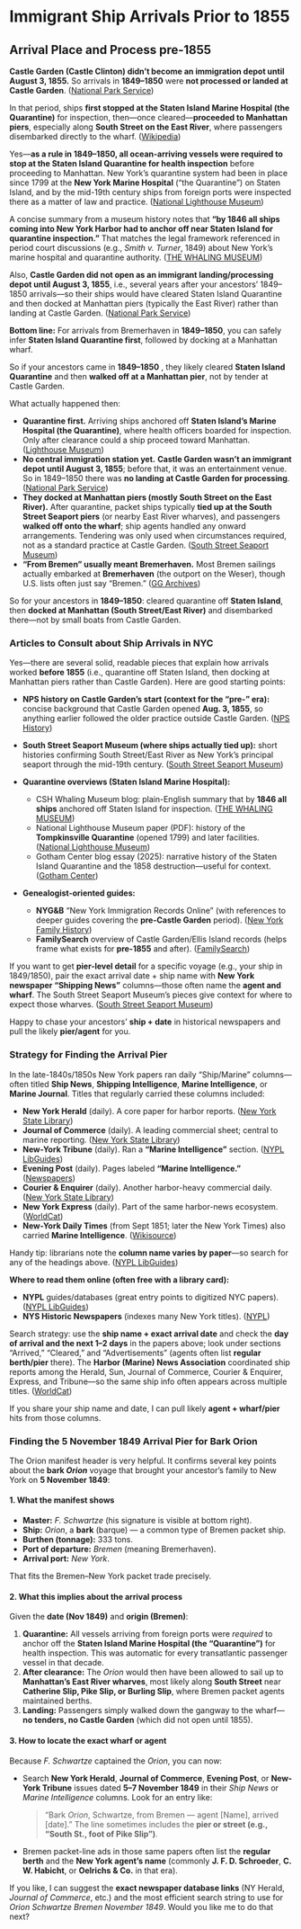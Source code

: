# Immigrant Ship Arrivals Prior to 1855

## Arrival Place and Process pre-1855

**Castle Garden (Castle Clinton) didn’t become an immigration depot until August 3, 1855.** So arrivals in
**1849–1850** were **not processed or landed at Castle Garden**. ([National Park Service][1])

In that period, ships **first stopped at the Staten Island Marine Hospital (the Quarantine)** for inspection,
then—once cleared—**proceeded to Manhattan piers**, especially along **South Street on the East River**, where
passengers disembarked directly to the wharf. ([Wikipedia][2])

Yes—**as a rule in 1849–1850, all ocean-arriving vessels were required to stop at the Staten Island Quarantine for
health inspection** before proceeding to Manhattan. New York’s quarantine system had been in place since 1799 at
the **New York Marine Hospital** (“the Quarantine”) on Staten Island, and by the mid-19th century ships from
foreign ports were inspected there as a matter of law and practice. ([National Lighthouse Museum][1])

A concise summary from a museum history notes that **“by 1846 all ships coming into New York Harbor had to anchor
off near Staten Island for quarantine inspection.”** That matches the legal framework referenced in period court
discussions (e.g., *Smith v. Turner*, 1849) about New York’s marine hospital and quarantine authority. ([THE
WHALING MUSEUM][2])

Also, **Castle Garden did not open as an immigrant landing/processing depot until August 3, 1855**, i.e., several
years after your ancestors’ 1849–1850 arrivals—so their ships would have cleared Staten Island Quarantine and then
docked at Manhattan piers (typically the East River) rather than landing at Castle Garden. ([National Park
Service][3])

**Bottom line:** For arrivals from Bremerhaven in **1849–1850**, you can safely infer **Staten Island Quarantine first**, followed by docking at a Manhattan wharf.

[1]: https://lighthousemuseum.org/wp-content/uploads/2020/04/Matt-Connor-Quarantine-NY-Article-555KBwecompress.com_.pdf?utm_source=chatgpt.com "Quarantine in New York: A Historical Context"
[2]: https://www.cshwhalingmuseum.org/blog/the-history-of-quarantine-in-new-york-harbor-and-long-island?utm_source=chatgpt.com "The HISTORY OF Quarantine in New York Harbor and ..."
[3]: https://www.nps.gov/cacl/learn/historyculture/castle-garden-emigrant-depot.htm?utm_source=chatgpt.com "Castle Garden Emigrant Depot"


So if your ancestors came in **1849–1850** , they likely cleared **Staten Island Quarantine** and then **walked off
at a Manhattan pier**, not by tender at Castle Garden.

[1]: https://www.nps.gov/cacl/learn/historyculture/castle-garden-emigrant-depot.htm?utm_source=chatgpt.com "Castle Garden Emigrant Depot"
[2]: https://en.wikipedia.org/wiki/Castle_Clinton?utm_source=chatgpt.com "Castle Clinton"


What actually happened then:

* **Quarantine first.** Arriving ships anchored off **Staten Island’s Marine Hospital (the Quarantine)**, where
  health officers boarded for inspection. Only after clearance could a ship proceed toward Manhattan. ([Lighthouse Museum][1])
* **No central immigration station yet.** **Castle Garden wasn’t an immigrant depot until August 3, 1855**; before
  that, it was an entertainment venue. So in 1849–1850 there was **no landing at Castle Garden for processing**. ([National Park Service][2])
* **They docked at Manhattan piers (mostly South Street on the East River).** After quarantine, packet ships
  typically **tied up at the South Street Seaport piers** (or nearby East River wharves), and passengers **walked
  off onto the wharf**; ship agents handled any onward arrangements. Tendering was only used when circumstances
  required, not as a standard practice at Castle Garden. ([South Street Seaport Museum][3])
* **“From Bremen” usually meant Bremerhaven.** Most Bremen sailings actually embarked at **Bremerhaven** (the
  outport on the Weser), though U.S. lists often just say “Bremen.” ([GG Archives][4])

So for your ancestors in **1849–1850**: cleared quarantine off **Staten Island**, then **docked at Manhattan (South
Street/East River)** and disembarked there—not by small boats from Castle Garden.

[1]: https://lighthousemuseum.org/wp-content/uploads/2020/04/Matt-Connor-Quarantine-NY-Article-555KBwecompress.com_.pdf?utm_source=chatgpt.com "Quarantine in New York: A Historical Context"
[2]: https://www.nps.gov/cacl/learn/historyculture/castle-garden-emigrant-depot.htm?utm_source=chatgpt.com "Castle Garden Emigrant Depot"
[3]: https://southstreetseaportmuseum.org/history-of-the-seaport/?utm_source=chatgpt.com "The History of the Seaport"
[4]: https://www.ggarchives.com/OceanTravel/Passengers/Ports/Bremen-PassengerLists.html?utm_source=chatgpt.com "Bremen Passenger Lists 1881-1951"

### Articles to Consult about Ship Arrivals in NYC

Yes—there are several solid, readable pieces that explain how arrivals worked **before 1855** (i.e., quarantine off Staten Island, then docking at Manhattan piers rather than Castle Garden). Here are good starting points:

* **NPS history on Castle Garden’s start (context for the “pre-” era):** concise background that Castle Garden opened
  **Aug. 3, 1855**, so anything earlier followed the older practice outside Castle Garden. ([NPS History][1])
* **South Street Seaport Museum (where ships actually tied up):** short histories confirming South Street/East River
  as New York’s principal seaport through the mid-19th century. ([South Street Seaport Museum][2])
* **Quarantine overviews (Staten Island Marine Hospital):**

  * CSH Whaling Museum blog: plain-English summary that by **1846 all ships** anchored off Staten Island for inspection. ([THE WHALING MUSEUM][3])
  * National Lighthouse Museum paper (PDF): history of the **Tompkinsville Quarantine** (opened 1799) and later facilities. ([National Lighthouse Museum][4])
  * Gotham Center blog essay (2025): narrative history of the Staten Island Quarantine and the 1858 destruction—useful for context. ([Gotham Center][5])
* **Genealogist-oriented guides:**

  * **NYG&B** “New York Immigration Records Online” (with references to deeper guides covering the **pre-Castle Garden**
    period). ([New York Family History][6])
  * **FamilySearch** overview of Castle Garden/Ellis Island records (helps frame what exists for **pre-1855** and after).
    ([FamilySearch][7])

If you want to get **pier-level detail** for a specific voyage (e.g., your ship in 1849/1850), pair the exact
arrival date + ship name with **New York newspaper “Shipping News”** columns—those often name the **agent and
wharf**. The South Street Seaport Museum’s pieces give context for where to expect those wharves. ([South Street
Seaport Museum][2])

Happy to chase your ancestors’ **ship + date** in historical newspapers and pull the likely **pier/agent** for you.

[1]: https://npshistory.com/publications/cacl/castle_garden.pdf?utm_source=chatgpt.com "Castle Garden as an Immigrant Depot, 1855-1890"
[2]: https://southstreetseaportmuseum.org/history-of-the-seaport/?utm_source=chatgpt.com "The History of the Seaport"
[3]: https://www.cshwhalingmuseum.org/blog/the-history-of-quarantine-in-new-york-harbor-and-long-island?utm_source=chatgpt.com "The HISTORY OF Quarantine in New York Harbor and ..."
[4]: https://lighthousemuseum.org/wp-content/uploads/2020/04/Matt-Connor-Quarantine-NY-Article-555KBwecompress.com_.pdf?utm_source=chatgpt.com "Quarantine in New York: A Historical Context"
[5]: https://www.gothamcenter.org/blog/quarantinestatenisland-zy4la-6h6h4-tlwga-allfs-5gpbn-p8hkk-gewm2-86weg-453lp-rtg9j-b4nt8-f2n45-2s22f-kmea4-5jtmm-a2l5n-ljflg-bbjh6-82t6p-w9slx-nhf8r-egskg?utm_source=chatgpt.com "Quarantine Scenes in Staten Island History"
[6]: https://www.newyorkfamilyhistory.org/subject-guide/new-york-immigration-records-online?utm_source=chatgpt.com "New York Immigration Records Online"
[7]: https://www.familysearch.org/en/blog/ny-castle-garden-ellis-island?utm_source=chatgpt.com "Castle Garden: Immigration Before Ellis Island"

### Strategy for Finding the Arrival Pier

In the late-1840s/1850s New York papers ran daily “Ship/Marine” columns—often titled **Ship News**, **Shipping Intelligence**, **Marine Intelligence**, or **Marine Journal**. Titles that regularly carried these columns included:

* **New York Herald** (daily). A core paper for harbor reports. ([New York State Library][1])
* **Journal of Commerce** (daily). A leading commercial sheet; central to marine reporting. ([New York State Library][1])
* **New-York Tribune** (daily). Ran a **“Marine Intelligence”** section. ([NYPL LibGuides][2])
* **Evening Post** (daily). Pages labeled **“Marine Intelligence.”** ([Newspapers][3])
* **Courier & Enquirer** (daily). Another harbor-heavy commercial daily. ([New York State Library][1])
* **New York Express** (daily). Part of the same harbor-news ecosystem. ([WorldCat][4])
* **New-York Daily Times** (from Sept 1851; later the New York Times) also carried **Marine Intelligence**. ([Wikisource][5])

Handy tip: librarians note the **column name varies by paper**—so search for any of the headings above. ([NYPL LibGuides][6])

**Where to read them online (often free with a library card):**

* **NYPL** guides/databases (great entry points to digitized NYC papers). ([NYPL LibGuides][7])
* **NYS Historic Newspapers** (indexes many New York titles). ([NYPL][8])

Search strategy: use the **ship name + exact arrival date** and check the **day of arrival and the next 1–2 days** in the papers above; look under sections “Arrived,” “Cleared,” and “Advertisements” (agents often list **regular berth/pier** there). The **Harbor (Marine) News Association** coordinated ship reports among the Herald, Sun, Journal of Commerce, Courier & Enquirer, Express, and Tribune—so the same ship info often appears across multiple titles. ([WorldCat][4])

If you share your ship name and date, I can pull likely **agent + wharf/pier** hits from those columns.

[1]: https://www.nysl.nysed.gov/nysnp/title4?utm_source=chatgpt.com "NYS newspapers on microfilm and paper at all NYS locations"
[2]: https://libguides.nypl.org/historicaltravels/additionalresources?utm_source=chatgpt.com "Historical Travels: Additional Resources - NYPL Libguides"
[3]: https://www.newspapers.com/newspage/32257303/?utm_source=chatgpt.com "The Evening Post from New York, New York • Page 1"
[4]: https://search.worldcat.org/de/title/Harbor-News-Association.-%3A-It-is-mutually-agreed-by-Messrs.-Hale-and-Hallock-of-the-New-York-journal-of-commerce-Beach-Bros.-of-the-New-York-Sun-James-Gordon-Bennett-of-the-New-York-herald-James-Watson-Webb-of-the-New-York-Courier-and-enquirer-James-and-Erastus-Brooks-of-the-New-York-express-and-Greeley-and-McElrath-of-the-New-York-tribune-to-associate-for-the-purpose-of-collecting-marine-intelligence-under-the-following-regulations-../oclc/80771643?utm_source=chatgpt.com "It is mutually agreed by Messrs. Hale & Hallock, of the New York ..."
[5]: https://en.wikisource.org/wiki/History_of_American_Journalism/Chapter_15?utm_source=chatgpt.com "History of American Journalism/Chapter 15 - Wikisource"
[6]: https://libguides.nypl.org/newspapers_genealogy/maritime?utm_source=chatgpt.com "Maritime - Newspapers in Genealogy and Local History ..."
[7]: https://libguides.nypl.org/newspapers_genealogy?utm_source=chatgpt.com "Newspapers in Genealogy and Local History Research"
[8]: https://www.nypl.org/collections/articles-databases/nys-historic-newspapers?utm_source=chatgpt.com "NYS Historic Newspapers"

### Finding the 5 November 1849 Arrival Pier for Bark Orion

The Orion manifest header is very helpful. It confirms several key points about the **bark *Orion*** voyage that
brought your ancestor’s family to New York on **5 November 1849**:

#### 1. What the manifest shows

* **Master:** *F. Schwartze* (his signature is visible at bottom right).
* **Ship:** *Orion*, a **bark** (barque) — a common type of Bremen packet ship.
* **Burthen (tonnage):** 333 tons.
* **Port of departure:** *Bremen* (meaning Bremerhaven).
* **Arrival port:** *New York*.

That fits the Bremen–New York packet trade precisely.

#### 2. What this implies about the arrival process

Given the **date (Nov 1849)** and **origin (Bremen)**:

1. **Quarantine:** All vessels arriving from foreign ports were *required* to anchor off the **Staten Island Marine Hospital (the “Quarantine”)** for health inspection. This was automatic for every transatlantic passenger vessel in that decade.
2. **After clearance:** The *Orion* would then have been allowed to sail up to **Manhattan’s East River wharves**, most likely along **South Street** near **Catherine Slip, Pike Slip, or Burling Slip**, where Bremen packet agents maintained berths.
3. **Landing:** Passengers simply walked down the gangway to the wharf—**no tenders, no Castle Garden** (which did not open until 1855).

#### 3. How to locate the exact wharf or agent

Because *F. Schwartze* captained the *Orion*, you can now:

* Search **New York Herald**, **Journal of Commerce**, **Evening Post**, or **New-York Tribune** issues dated **5–7 November 1849** in their *Ship News* or *Marine Intelligence* columns.
  Look for an entry like:

  > “Bark *Orion*, Schwartze, from Bremen — agent [Name], arrived [date].”
  > The line sometimes includes the **pier or street (e.g., “South St., foot of Pike Slip”)**.
* Bremen packet-line ads in those same papers often list the **regular berth** and the **New York agent’s name** (commonly **J. F. D. Schroeder**, **C. W. Habicht**, or **Oelrichs & Co.** in that era).

If you like, I can suggest the **exact newspaper database links** (NY Herald, *Journal of Commerce*, etc.) and the most efficient search string to use for *Orion Schwartze Bremen November 1849*. Would you like me to do that next?

